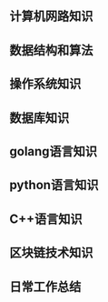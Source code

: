 ## 计算机网路知识

## 数据结构和算法

## 操作系统知识

## 数据库知识

## golang语言知识

## python语言知识

## C++语言知识

## 区块链技术知识

## 日常工作总结

